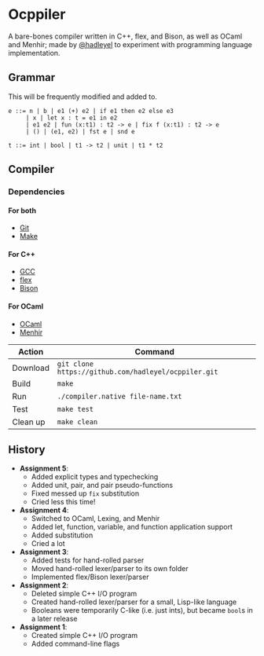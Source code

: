 # Ocppiler
A bare-bones compiler written in C++, flex, and Bison, as well as OCaml and Menhir; made by [@hadleyel](https://github.com/hadleyel "Hadley") to experiment with programming language implementation.

## Grammar
This will be frequently modified and added to.
```
e ::= n | b | e1 (+) e2 | if e1 then e2 else e3
     | x | let x : t = e1 in e2
     | e1 e2 | fun (x:t1) : t2 -> e | fix f (x:t1) : t2 -> e
     | () | (e1, e2) | fst e | snd e

t ::= int | bool | t1 -> t2 | unit | t1 * t2
```
## Compiler
### Dependencies
#### For both
- [Git](https://git-scm.com/)
- [Make](https://www.gnu.org/software/make/)
#### For C++
- [GCC](http://gcc.gnu.org/ "GCC, the GNU Compiler Collection")
- [flex](https://github.com/westes/flex "The Fast Lexical Analyzer")
- [Bison](https://www.gnu/software/bison/)
#### For OCaml
- [OCaml](https://ocaml.org/)
- [Menhir](http://gallium.inria.fr/~fpottier/menhir/)

| Action | Command |
| --- | --- |
| Download | `git clone https://github.com/hadleyel/ocppiler.git` |
| Build | `make` |
| Run | `./compiler.native file-name.txt` |
| Test | `make test` |
| Clean up | `make clean` |

## History
* **Assignment 5**:
    * Added explicit types and typechecking
    * Added unit, pair, and pair pseudo-functions
    * Fixed messed up `fix` substitution
    * Cried less this time!
* **Assignment 4**:
    * Switched to OCaml, Lexing, and Menhir
    * Added let, function, variable, and function application support
    * Added substitution
    * Cried a lot
* **Assignment 3**:
    * Added tests for hand-rolled parser
    * Moved hand-rolled lexer/parser to its own folder
    * Implemented flex/Bison lexer/parser
* **Assignment 2**:
    * Deleted simple C++ I/O program
    * Created hand-rolled lexer/parser for a small, Lisp-like language
    * Booleans were temporarily C-like (i.e. just ints), but became `bool`s in a later release
* **Assignment 1**:
    * Created simple C++ I/O program
    * Added command-line flags
